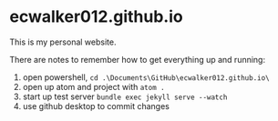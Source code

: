 # ecwalker012.github.io

This is my personal website.

There are notes to remember how to get everything up and running:

1. open powershell, `cd .\Documents\GitHub\ecwalker012.github.io\`
2. open up atom and project with `atom .`
3. start up test server `bundle exec jekyll serve --watch`
4. use github desktop to commit changes

